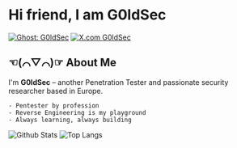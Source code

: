 # Hi friend, I am G0ldSec
[![Ghost: G0ldSec](https://img.shields.io/badge/blog-visit-red)](https://blog.goldsec.de)
[![X.com G0ldSec](https://img.shields.io/twitter/follow/G0ldSec?label=follow&style=social)](https://x.com/G0ldSec)

## ☜(⌒▽⌒)☞ About Me

I'm **G0ldSec** – another Penetration Tester and passionate security researcher based in Europe.

```MD
- Pentester by profession
- Reverse Engineering is my playground
- Always learning, always building
```
![Github Stats](https://github-readme-stats.vercel.app/api?username=G0ldSec&count_private=true&show_icons=true&include_all_commits=true&theme=dark)
![Top Langs](https://github-readme-stats.vercel.app/api/top-langs/?username=G0ldSec&hide=TeX&layout=compact&theme=dark)
